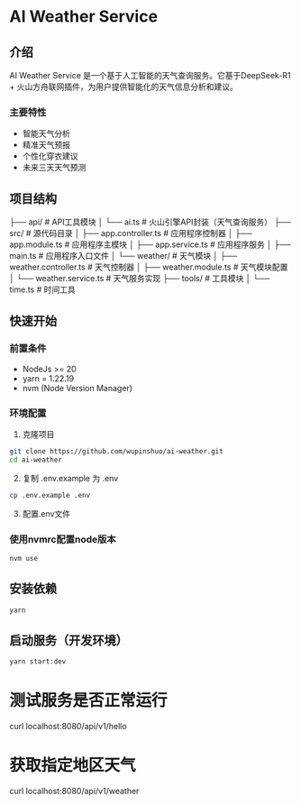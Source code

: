# AI Weather Service

## 介绍
AI Weather Service 是一个基于人工智能的天气查询服务。它基于DeepSeek-R1 + 火山方舟联网插件，为用户提供智能化的天气信息分析和建议。

### 主要特性
- 智能天气分析
- 精准天气预报
- 个性化穿衣建议
- 未来三天天气预测

## 项目结构
├── api/                           # API工具模块
│   └── ai.ts                      # 火山引擎API封装（天气查询服务）
├── src/                           # 源代码目录
│   ├── app.controller.ts          # 应用程序控制器
│   ├── app.module.ts              # 应用程序主模块
│   ├── app.service.ts             # 应用程序服务
│   ├── main.ts                    # 应用程序入口文件
│   └── weather/                   # 天气模块
│       ├── weather.controller.ts  # 天气控制器
│       ├── weather.module.ts      # 天气模块配置
│       └── weather.service.ts     # 天气服务实现
├── tools/                         # 工具模块
│   └── time.ts                    # 时间工具


## 快速开始

### 前置条件
- NodeJs >= 20
- yarn = 1.22.19
- nvm (Node Version Manager)

### 环境配置
1. 克隆项目
```bash
git clone https://github.com/wupinshuo/ai-weather.git
cd ai-weather
```

2. 复制 .env.example 为 .env
```bash
cp .env.example .env
```
3. 配置.env文件


### 使用nvmrc配置node版本
```bash
nvm use
```

## 安装依赖
```bash
yarn 
```
## 启动服务（开发环境）
```bash
yarn start:dev
```

# 测试服务是否正常运行
curl localhost:8080/api/v1/hello

# 获取指定地区天气
curl localhost:8080/api/v1/weather
